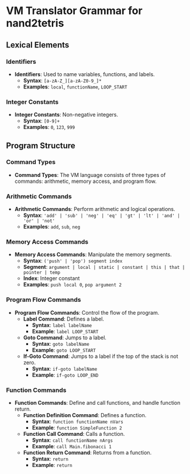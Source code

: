 # VM Translator Grammar for nand2tetris

## Lexical Elements

### Identifiers
- **Identifiers**: Used to name variables, functions, and labels.
  - **Syntax**: `[a-zA-Z_][a-zA-Z0-9_]*`
  - **Examples**: `local`, `functionName`, `LOOP_START`

### Integer Constants
- **Integer Constants**: Non-negative integers.
  - **Syntax**: `[0-9]+`
  - **Examples**: `0`, `123`, `999`

## Program Structure

### Command Types
- **Command Types**: The VM language consists of three types of commands: arithmetic, memory access, and program flow.

### Arithmetic Commands
- **Arithmetic Commands**: Perform arithmetic and logical operations.
  - **Syntax**: `'add' | 'sub' | 'neg' | 'eq' | 'gt' | 'lt' | 'and' | 'or' | 'not'`
  - **Examples**: `add`, `sub`, `neg`

### Memory Access Commands
- **Memory Access Commands**: Manipulate the memory segments.
  - **Syntax**: `('push' | 'pop') segment index`
  - **Segment**: `argument | local | static | constant | this | that | pointer | temp`
  - **Index**: Integer constant
  - **Examples**: `push local 0`, `pop argument 2`

### Program Flow Commands
- **Program Flow Commands**: Control the flow of the program.
  - **Label Command**: Defines a label.
    - **Syntax**: `label labelName`
    - **Example**: `label LOOP_START`
  - **Goto Command**: Jumps to a label.
    - **Syntax**: `goto labelName`
    - **Example**: `goto LOOP_START`
  - **If-Goto Command**: Jumps to a label if the top of the stack is not zero.
    - **Syntax**: `if-goto labelName`
    - **Example**: `if-goto LOOP_END`

### Function Commands
- **Function Commands**: Define and call functions, and handle function return.
  - **Function Definition Command**: Defines a function.
    - **Syntax**: `function functionName nVars`
    - **Example**: `function SimpleFunction 2`
  - **Function Call Command**: Calls a function.
    - **Syntax**: `call functionName nArgs`
    - **Example**: `call Main.fibonacci 1`
  - **Function Return Command**: Returns from a function.
    - **Syntax**: `return`
    - **Example**: `return`
